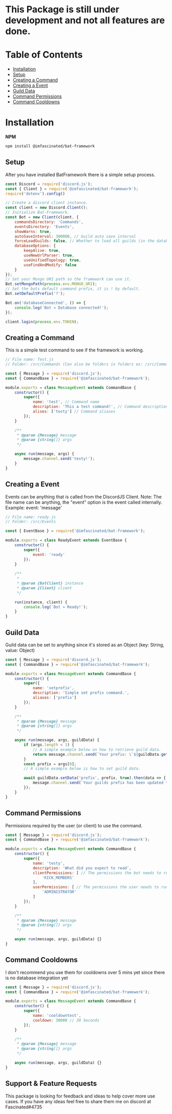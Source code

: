 # This Package is still under development and not all features are done.

# Table of Contents

- [Installation](#installation)
- [Setup](#setup)
- [Creating a Command](#creating-a-command)
- [Creating a Event](#creating-a-event)
- [Guild Data](#guild-data)
- [Command Permissions](#command-permissions)
- [Command Cooldowns](#command-cooldowns)

# Installation

**NPM**
```bash
npm install @imfascinated/bat-framework
```

**Setup**
---
After you have installed BatFramework there is a simple setup process.
```js
const Discord = require('discord.js');
const { Client } = require('@imfascinated/bat-framework');
require('dotenv').config()

// Create a discord client instance.
const client = new Discord.Client();
// Initialize Bat-Framework.
const Bot = new Client(client, {
    commandsDirectory: 'Commands',
    eventsDirectory: 'Events',
    showWarns: true,
    autoSaveInterval: 300000, // Guild auto save interval
    forceLoadGuilds: false, // Whether to load all guilds (in the database) on boot
    databaseOptions: {
        keepAlive: true,
        useNewUrlParser: true,
        useUnifiedTopology: true,
        useFindAndModify: false
    }
});
// Set your Mongo URI path so the framework can use it.
Bot.setMongoPath(process.env.MONGO_URI);
// Set the bots default command prefix, it is ! by default.
Bot.setDefaultPrefix('?');

Bot.on('databaseConnected', () => {
    console.log('Bot » Database connected!');
});

client.login(process.env.TOKEN);
```

**Creating a Command**
---
This is a simple test command to see if the framework is working.
```js
// File name: Test.js
// Folder: /src/Commands (Can also be folders in folders ex: /src/Commands/Info)

const { Message } = require('discord.js');
const { CommandBase } = require('@imfascinated/bat-framework');

module.exports = class MessageEvent extends CommandBase {
    constructor() {
        super({
            name: 'test', // Command name
            description: 'This a test command!', // Command description
            alises: ['testy'] // Command aliases
        });
    }

    /**
     * @param {Message} message 
     * @param {string[]} args 
     */

    async run(message, args) {
        message.channel.send('testy!');
    }
}
```

**Creating a Event**
---
Events can be anything that is called from the DiscordJS Client.
Note: The file name can be anything, the "event" option is the event called internally.
Example: event: 'message'

```js
// File name: ready.js
// Folder: /src/Events

const { EventBase } = require('@imfascinated/bat-framework');

module.exports = class ReadyEvent extends EventBase {
    constructor() {
        super({
            event: 'ready'
        });
    }
    
    /**
     * 
     * @param {BatClient} instance 
     * @param {Client} client
     */

    run(instance, client) {
        console.log(`Bot » Ready!`);
    }
}
```

**Guild Data**
---
Guild data can be set to anything since it's stored as an Object (key: String, value: Object)

```js
const { Message } = require('discord.js');
const { CommandBase } = require('@imfascinated/bat-framework');

module.exports = class MessageEvent extends CommandBase {
    constructor() {
        super({
            name: 'setprefix',
            description: 'Simple set prefix command.',
            aliases: ['prefix']
        });
    }

    /**
     * @param {Message} message 
     * @param {string[]} args 
     */

    async run(message, args, guildData) {
        if (args.length < 1) {
            // A simple example below on how to retrieve guild data.
            return message.channel.send(`Your prefix: \`${guildData.getData('prefix')}\``);
        }
        const prefix = args[0];
        // A simple example below is how to set guild data.

        await guildData.setData('prefix', prefix, true).then(data => {
            message.channel.send(`Your guilds prefix has been updated to \`${data.value}\`.`);
        });
    }
}
```

**Command Permissions**
---
Permissions required by the user (or client) to use the command.
```js
const { Message } = require('discord.js');
const { CommandBase } = require('@imfascinated/bat-framework');

module.exports = class MessageEvent extends CommandBase {
    constructor() {
        super({
            name: 'testy',
            description: 'What did you expect to read',
            clientPermissions: [ // The permissions the bot needs to run this command
                'KICK_MEMBERS'
            ],
            userPermissions: [ // The permissions the user needs to run this command
                'ADMINISTRATOR'
            ]
        });
    }

    /**
     * @param {Message} message 
     * @param {string[]} args 
     */

    async run(message, args, guildData) {}
}
```

**Command Cooldowns**
---
I don't recommend you use them for cooldowns over 5 mins yet since there is no database integration yet
```js
const { Message } = require('discord.js');
const { CommandBase } = require('@imfascinated/bat-framework');

module.exports = class MessageEvent extends CommandBase {
    constructor() {
        super({
            name: 'cooldowntest',
            cooldown: 30000 // 30 Seconds
        });
    }

    /**
     * @param {Message} message 
     * @param {string[]} args 
     */

    async run(message, args, guildData) {}
}
```

**Support & Feature Requests**
---
This package is looking for feedback and ideas to help cover more use cases. If you have any ideas feel free to share them me on discord at Fascinated#4735
